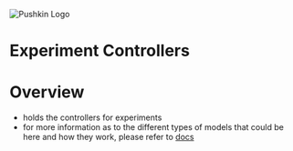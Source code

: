 ![Pushkin Logo](http://i.imgur.com/ncRJMJ5.png)

# Experiment Controllers

# Overview
* holds the controllers for experiments
* for more information as to the different types of models that could be here and how they work, please refer to [docs](http://github.com/pushkin-consortium/api)
